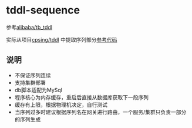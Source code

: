 # tddl-sequence

参考[alibaba/tb_tddl](https://github.com/alibaba/tb_tddl)

实际从项目[cpsing/tddl](https://github.com/cpsing/tddl)
中提取序列部分[参考代码](https://github.com/cpsing/tddl/tree/master/tddl-sequence)

## 说明

- 不保证序列连续
- 支持集群部署
- db脚本适配为MySql
- 程序核心为内存缓存，重启后直接从数据库获取下一段序列
- 缓存有上限，根据物理机决定，自行测试
- 当序列过多时建议根据序列名在网关进行路由，一个服务/集群只负责一部分的序列生成